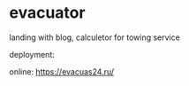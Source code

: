 # evacuator
landing with blog, calculetor for towing service

deployment:

online: https://evacuas24.ru/
